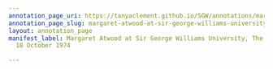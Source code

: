 ```yaml
---
annotation_page_uri: https://tanyaclement.github.io/SGW/annotations/margaret-atwood-at-sir-george-williams-university-the-poetry-series-18-october-1974-canvas-1-henry-beissel.json
annotation_page_slug: margaret-atwood-at-sir-george-williams-university-the-poetry-series-18-october-1974-canvas-1-henry-beissel
layout: annotation_page
manifest_label: Margaret Atwood at Sir George Williams University, The Poetry Series,
  18 October 1974

---
```

